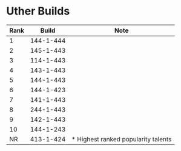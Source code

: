 # Uther Builds

Rank | Build     | Note
---- | -----     | ----
  1  | 144-1-444 | 
  2  | 145-1-443 | 
  3  | 114-1-443 | 
  4  | 143-1-443 | 
  5  | 144-1-443 | 
  6  | 144-1-423 | 
  7  | 141-1-443 | 
  8  | 244-1-443 | 
  9  | 142-1-443 | 
  10 | 144-1-243 | 
  NR | 413-1-424 | * Highest ranked popularity talents
